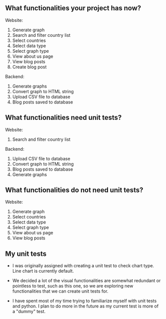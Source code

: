 ## What functionalities your project has now?

Website: 
1. Generate graph
2. Search and filter country list
3. Select countries
4. Select data type 
5. Select graph type
6. View about us page
7. View blog posts
8. Create blog post

Backend: 
1. Generate graphs 
2. Convert graph to HTML string
3. Upload CSV file to database
4. Blog posts saved to database



## What functionalities need unit tests?

Website: 
1. Search and filter country list

Backend: 
1. Upload CSV file to database
2. Convert graph to HTML string
3. Blog posts saved to database
4. Generate graphs



## What functionalities do not need unit tests?

Website: 
1. Generate graph
2. Select countries
3. Select data type
4. Select graph type
5. View about us page
6. View blog posts


## My unit tests

- I was originally assigned with creating a unit test to check chart type. Line chart is currently default.

- We decided a lot of the visual functionalities are somewhat redundant or pointless to test, such as this one, so we are exploring new functionalities that we can create unit tests for.

- I have spent most of my time trying to familiarize myself with unit tests and python. I plan to do more in the future as my current test is more of a "dummy" test.
